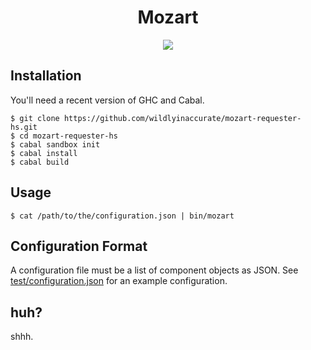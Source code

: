 <h1 align="center">Mozart</h1>

<p align="center">
  <a href="https://travis-ci.org/wildlyinaccurate/mozart-requester-hs">
    <img src="https://travis-ci.org/wildlyinaccurate/mozart-requester-hs.svg?branch=master">
  </a>
</p>

## Installation

You'll need a recent version of GHC and Cabal.

```
$ git clone https://github.com/wildlyinaccurate/mozart-requester-hs.git
$ cd mozart-requester-hs
$ cabal sandbox init
$ cabal install
$ cabal build
```

## Usage

```
$ cat /path/to/the/configuration.json | bin/mozart
```

## Configuration Format

A configuration file must be a list of component objects as JSON. See [test/configuration.json](test/configuration.json) for an example configuration.

## huh?

shhh.
